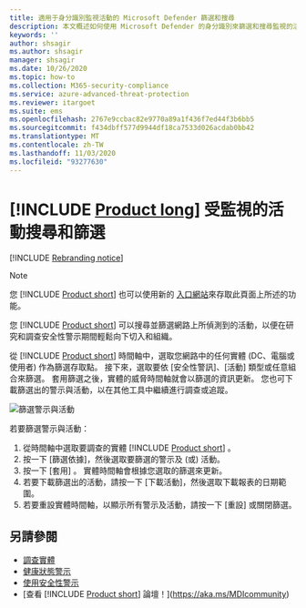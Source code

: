```yaml
---
title: 適用于身分識別監視活動的 Microsoft Defender 篩選和搜尋
description: 本文概述如何使用 Microsoft Defender 的身分識別來篩選和搜尋監視的活動。
keywords: ''
author: shsagir
ms.author: shsagir
manager: shsagir
ms.date: 10/26/2020
ms.topic: how-to
ms.collection: M365-security-compliance
ms.service: azure-advanced-threat-protection
ms.reviewer: itargoet
ms.suite: ems
ms.openlocfilehash: 2767e9ccbac82e9770a89a1f436f7ed44f3b6bb5
ms.sourcegitcommit: f434dbff577d9944df18ca7533d026acdab0bb42
ms.translationtype: MT
ms.contentlocale: zh-TW
ms.lasthandoff: 11/03/2020
ms.locfileid: "93277630"
---
```

# <a name="product-long-monitored-activities-search-and-filter"></a>[!INCLUDE [Product long](includes/product-long.md)] 受監視的活動搜尋和篩選

[!INCLUDE [Rebranding notice](includes/rebranding.md)]

> [!NOTE]
> 您 [!INCLUDE [Product short](includes/product-short.md)] 也可以使用新的 [入口網站](https://portal.cloudappsecurity.com)來存取此頁面上所述的功能。

您 [!INCLUDE [Product short](includes/product-short.md)] 可以搜尋並篩選網路上所偵測到的活動，以便在研究和調查安全性警示期間輕鬆向下切入和組織。

從 [!INCLUDE [Product short](includes/product-short.md)] 時間軸中，選取您網路中的任何實體 (DC、電腦或使用者) 作為篩選存取點。 接下來，選取要依 [安全性警訊]、[活動] 類型或任意組合來篩選。 套用篩選之後，實體的威脅時間軸就會以篩選的資訊更新。 您也可下載篩選出的警示與活動，以在其他工具中繼續進行調查或追蹤。

![篩選警示與活動](media/activities-filter.png)

若要篩選警示與活動：

 1. 從時間軸中選取要調查的實體 [!INCLUDE [Product short](includes/product-short.md)] 。
 2. 按一下 [篩選依據]，然後選取要篩選的警示及 (或) 活動。
 3. 按一下 [套用]  。 實體時間軸會根據您選取的篩選來更新。
 4. 若要下載篩選出的活動，請按一下 [下載活動]，然後選取下載報表的日期範圍。
 5. 若要重設實體時間軸，以顯示所有警示及活動，請按一下 [重設] 或關閉篩選。

## <a name="see-also"></a>另請參閱

- [調查實體](investigate-entity.md)
- [健康狀態警示](health-alerts.md)
- [使用安全性警示](working-with-suspicious-activities.md)
- [查看 [!INCLUDE [Product short](includes/product-short.md)] 論壇！](https://aka.ms/MDIcommunity)
